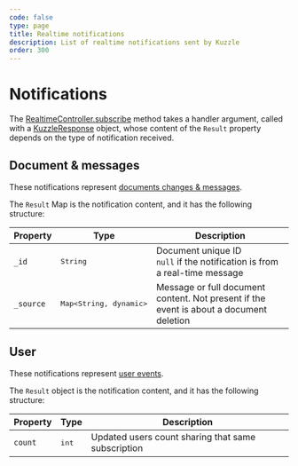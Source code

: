 ```yaml
---
code: false
type: page
title: Realtime notifications
description: List of realtime notifications sent by Kuzzle
order: 300
---
```


# Notifications

The [RealtimeController.subscribe](/sdk/dart/2/controllers/realtime/subscribe) method takes a handler argument, called with a [KuzzleResponse](/sdk/dart/2/core-classes/response) object, whose content of the `Result` property depends on the type of notification received.

## Document & messages

These notifications represent [documents changes & messages](/core/2/api/essentials/notifications#documents-changes-messages).

The `Result` Map is the notification content, and it has the following structure:

| Property  | Type              | Description                                                                             |
| --------- | ----------------- | --------------------------------------------------------------------------------------- |
| `_id`     | <pre>String</pre> | Document unique ID<br/>`null` if the notification is from a real-time message             |
| `_source` | <pre>Map<String, dynamic></pre> | Message or full document content. Not present if the event is about a document deletion |

## User

These notifications represent [user events](/core/2/api/essentials/notifications#user-notification).

The `Result` object is the notification content, and it has the following structure:

| Property | Type              | Description                                        |
| -------- | ----------------- | -------------------------------------------------- |
| `count`  | <pre>int</pre> | Updated users count sharing that same subscription |
